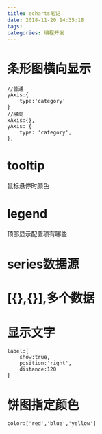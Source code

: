 ```yaml
---
title: echarts笔记
date: 2018-11-20 14:35:18
tags:
categories: 编程开发
---
```


# 条形图横向显示

```
//普通
yAxis:{
	type:'category'
}
//横向
xAxis:{},
yAxis: {
    type: 'category',
},
```

# tooltip

鼠标悬停时颜色



# legend

顶部显示配置项有哪些

# series数据源

# [{},{}],多个数据

# 显示文字

```
label:{
    show:true,
    position:'right',
    distance:120
}
```

# 饼图指定颜色

```
color:['red','blue','yellow']
```